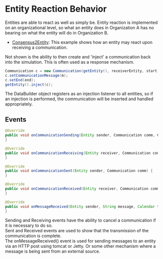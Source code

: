 # Entity Reaction Behavior

Entities are able to react as well as simply be. Entity reaction is implemented on an organizational level, so what an entity does in Organization A has no bearing on what the entity will do in Organization B.

- [Consensus2Entity](Consensus2Entity.java): This example shows how an entity may react upon receiving a communication.

Not shown is the ability to then create and 'inject' a communication back into the simulation. This is often used as a response mechanism.

```java
Communication c = new Communication(getEntity(), receiverEntity, start);
c.setCommunicationMessage(m);
c.setEnd(end);
getEntity().inject(c);
```

The DataBuilder object registers as an injection listener to all entities, so if an injection is performed, the communication will be inserted and handled appropriately.

## Events

```java
@Override
public void onCommunicationSending(Entity sender, Communication comm, CommunicationTransactionEventArgs args) {
}

@Override
public void onCommunicationReceiving(Entity receiver, Communication comm, CommunicationTransactionEventArgs args) {
}

@Override
public void onCommunicationSent(Entity sender, Communication comm) {
}

@Override
public void onCommunicationReceived(Entity receiver, Communication comm) {
}

@Override
public void onMessageReceived(Entity sender, String message, Calendar time, HashMap<String, Object> values) {
}
```

Sending and Receiving events have the ability to cancel a communication if it is necessary to do so.<br>
Sent and Received events are used to show that the transmission of the communication is complete.<br>
The onMessageReceived() event is used for sending messages to an entity via an HTTP post using tomcat or Jetty. Or some other mechanism where a message is being sent from an external source.
